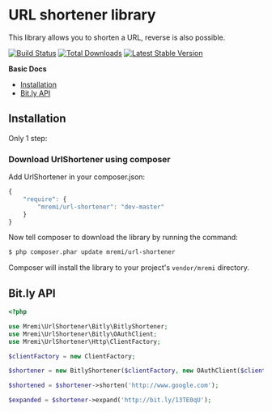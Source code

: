 URL shortener library
=====================

This library allows you to shorten a URL, reverse is also possible.

[![Build Status](https://api.travis-ci.org/mremi/UrlShortener.png?branch=master)](https://travis-ci.org/mremi/UrlShortener)
[![Total Downloads](https://poser.pugx.org/mremi/url-shortener/downloads.png)](https://packagist.org/packages/mremi/url-shortener)
[![Latest Stable Version](https://poser.pugx.org/mremi/url-shortener/v/stable.png)](https://packagist.org/packages/mremi/url-shortener)

**Basic Docs**

* [Installation](#installation)
* [Bit.ly API](#bitly-api)

<a name="installation"></a>

## Installation

Only 1 step:

### Download UrlShortener using composer

Add UrlShortener in your composer.json:

```js
{
    "require": {
        "mremi/url-shortener": "dev-master"
    }
}
```

Now tell composer to download the library by running the command:

``` bash
$ php composer.phar update mremi/url-shortener
```

Composer will install the library to your project's `vendor/mremi` directory.

<a name="bitly-api"></a>

## Bit.ly API

```php
<?php

use Mremi\UrlShortener\Bitly\BitlyShortener;
use Mremi\UrlShortener\Bitly\OAuthClient;
use Mremi\UrlShortener\Http\ClientFactory;

$clientFactory = new ClientFactory;

$shortener = new BitlyShortener($clientFactory, new OAuthClient($clientFactory, 'username', 'password'));

$shortened = $shortener->shorten('http://www.google.com');

$expanded = $shortener->expand('http://bit.ly/13TE0qU');
```
